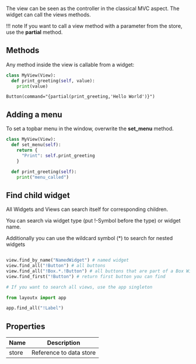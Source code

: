The view can be seen as the controller in the classical MVC aspect. The widget can call the views methods.

!!! note
    If you want to call a view method with a parameter from the store, use the **partial** method.


## Methods
Any method inside the view is callable from a widget:

```python tab="View"
class MyView(View):
  def print_greeting(self, value):
    print(value)

```

```pug tab="Layout"
Button(command="{partial(print_greeting,'Hello World')}")
```

## Adding a menu
To set a topbar menu in the window, overwrite the **set_menu** method.


```python
class MyView(View):
  def set_menu(self):
    return {
      "Print": self.print_greeting
    }

  def print_greeting(self):
    print("menu_called")

```

## Find child widget

All Widgets and Views can search itself for corresponding children.

You can search via widget type (put !-Symbol before the type) or widget name.

Additionally you can use the wildcard symbol (*) to search for nested widgets

``` python

view.find_by_name("NamedWidget") # named widget
view.find_all("!Button") # all buttons
view.find_all("!Box.*.!Button") # all buttons that are part of a Box Widget
view.find_first("!Button") # return first button you can find

# If you want to search all views, use the app singleton

from layoutx import app

app.find_all("!Label")

```

## Properties

| Name  | Description             |
|  ---  |   -------------------   | 
| store | Reference to data store |